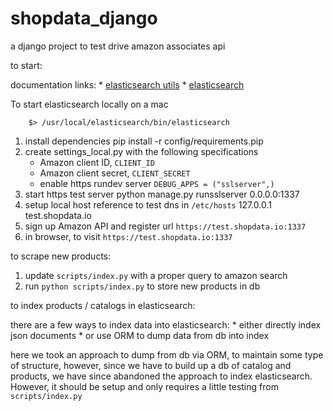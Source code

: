 # shopdata_django

a django project to test drive amazon associates api

to start:

documentation links:
	* [elasticsearch utils](http://elasticutils.readthedocs.org/en/latest/dev_documentation.html)
	* [elasticsearch](http://www.elasticsearch.org/guide/en/elasticsearch/reference/current/docs-get.html)

To start elasticsearch locally on a mac 

		$> /usr/local/elasticsearch/bin/elasticsearch


1. install dependencies
		pip install -r config/requirements.pip
1. create settings_local.py with the following specifications
	* Amazon client ID, ```CLIENT_ID```
	* Amazon client secret, ```CLIENT_SECRET```
	* enable https rundev server ```DEBUG_APPS = ("sslserver",)```
1. start https test server
		python manage.py runsslserver 0.0.0.0:1337
1. setup local host reference to test dns in ```/etc/hosts```
		127.0.0.1	test.shopdata.io
1. sign up Amazon API and register url ```https://test.shopdata.io:1337```
1. in browser, to visit ```https://test.shopdata.io:1337```

to scrape new products:

1. update ```scripts/index.py``` with a proper query to amazon search
1. run ```python scripts/index.py``` to store new products in db


to index products / catalogs in elasticsearch:

there are a few ways to index data into elasticsearch:
	* either directly index json documents
	* or use ORM to dump data from db into index

here we took an approach to dump from db via ORM, to maintain some type of structure, however, since we have to build up a db of catalog and products, we have since abandoned the approach to index elasticsearch.  However, it should be setup and only requires a little testing from ```scripts/index.py```


